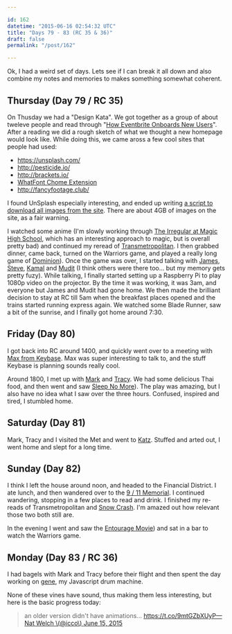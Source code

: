 ```yaml
---

id: 162
datetime: "2015-06-16 02:54:32 UTC"
title: "Days 79 - 83 (RC 35 & 36)"
draft: false
permalink: "/post/162"

---
```


Ok, I had a weird set of days. Lets see if I can break it all down and also combine my notes and memories to makes something somewhat coherent.

## Thursday \(Day 79 / RC 35\)

On Thusday we had a "Design Kata". We got together as a group of about tweleve people and read through "[How Eventbrite Onboards New Users](https://www.useronboard.com/how-eventbrite-onboards-new-users/)". After a reading we did a rough sketch of what we thought a new homepage would look like. While doing this, we came aross a few cool sites that people had used:

* https://unsplash.com/
* http://pesticide.io/
* http://brackets.io/
* [WhatFont Chome Extension](https://chrome.google.com/webstore/detail/whatfont/jabopobgcpjmedljpbcaablpmlmfcogm)
* http://fancyfootage.club/

I found UnSplash especially interesting, and ended up writing [a script to download all images from the site](https://gist.github.com/icco/d33ac8f4f06fca7a9552). There are about 4GB of images on the site, as a fair warning.

I  watched some anime \(I'm slowly working through [The Irregular at Magic High School](https://en.wikipedia.org/wiki/The_Irregular_at_Magic_High_School), which has an interesting approach to magic, but is overall pretty bad\) and continued my reread of [Transmetropolitan](https://en.wikipedia.org/wiki/Transmetropolitan). I then grabbed dinner, came back, turned on the Warriors game, and played a really long game of [Dominion](https://en.wikipedia.org/wiki/Dominion_%28card_game)\). Once the game was over, I started talking with [James](https://twitter.com/_jak), [Steve](https://twitter.com/ifosteve), [Kamal](https://twitter.com/kamalmarhubi) and [Mudit](https://twitter.com/muditameta) \(I think others were there too... but my memory gets pretty fuzy\). While talking, I finally started setting up a Raspberry Pi to play 1080p video on the projector. By the time it was working, it was 3am, and everyone but James and Mudit had gone home. We then made the brilliant decision to stay at RC till 5am when the breakfast places opened and the trains started running express again. We watched some Blade Runner, saw a bit of the sunrise, and I finally got home around 7:30.

## Friday \(Day 80\)

I got back into RC around 1400, and quickly went over to a meeting with [Max from Keybase](https://twitter.com/maxtaco). Max was super interesting to talk to, and the stuff Keybase is planning sounds really cool.

Around 1800, I met up with [Mark](http://markgius.com/) and [Tracy](https://www.linkedin.com/pub/tracy-gius/11/b7/766). We had some delicious Thai food, and then went and saw [Sleep No More](https://en.wikipedia.org/wiki/Sleep_No_More_%282011_play)\). The play was amazing, but I also have no idea what I saw over the three hours. Confused, inspired and tired, I stumbled home.

## Saturday \(Day 81\)

Mark, Tracy and I visited the Met and went to [Katz](https://en.wikipedia.org/wiki/Katz%27s_Delicatessen). Stuffed and arted out, I went home and slept for a long time.

## Sunday \(Day 82\)

I think I left the house around noon, and headed to the Financial District. I ate lunch, and then wandered over to the [9 / 11 Memorial](https://en.wikipedia.org/wiki/National_September_11_Memorial_%!_%28MISSING). I continued wandering, stopping in a few places to read and drink. I finished my re\-reads of Transmetropolitan and [Snow Crash](https://en.wikipedia.org/wiki/Snow_Crash). I'm amazed out how relevant those two both still are.

In the evening I went and saw the [Entourage Movie](https://en.wikipedia.org/wiki/Entourage_%28film)\) and sat in a bar to watch the Warriors game.

## Monday \(Day 83 / RC 36\)

I had bagels with Mark and Tracy before their flight and then spent the day working on [gene](https://github.com/icco/gene), my Javascript drum machine.

None of these vines have sound, thus making them less interesting, but here is the basic progress today:

<blockquote class="twitter\-tweet" lang="en"\><p lang="en" dir="ltr"\>an older version didn&#39;t have animations... <a href="https://t.co/9mtGZbXUyP"\>https://t.co/9mtGZbXUyP</a\></p\>&mdash; Nat Welch \(@icco\) <a href="https://twitter.com/icco/status/610559240722350081"\>June 15, 2015</a\></blockquote\>
<script async src="//platform.twitter.com/widgets.js" charset="utf\-8"\></script\>

<blockquote class="twitter\-tweet" lang="en"\><p lang="en" dir="ltr"\>going way too fast... <a href="https://t.co/95k5R41qeN"\>https://t.co/95k5R41qeN</a\></p\>&mdash; Nat Welch \(@icco\) <a href="https://twitter.com/icco/status/610558540424609792"\>June 15, 2015</a\></blockquote\>
<script async src="//platform.twitter.com/widgets.js" charset="utf\-8"\></script\>

<blockquote class="twitter\-tweet" lang="en"\><p lang="en" dir="ltr"\>Yay, got timing and animation right. <a href="https://t.co/1aPpIOznFT"\>https://t.co/1aPpIOznFT</a\></p\>&mdash; Nat Welch \(@icco\) <a href="https://twitter.com/icco/status/610575010672066563"\>June 15, 2015</a\></blockquote\>
<script async src="//platform.twitter.com/widgets.js" charset="utf\-8"\></script\>

Tomorrow's goal is to get different drum sets and configurable patterns working. You can create patterns by clicking right now, but everything longer than one measure looks really weird and is hard to navigate.

![progress](https://s3.amazonaws.com/f.cl.ly/items/0Y2Z171L2L472v3c400H/Screen%!S%28MISSING)

In the evening, I played another game of Dominion, and then headed home early, hoping to maybe get a good nights sleep...

/Nat

#recursecenter
